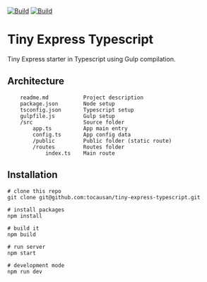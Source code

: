 [![Build](https://img.shields.io/badge/build-passing-green.svg?style=flat)](http://tocausan.github.io)
[![Build](https://img.shields.io/badge/Status-On_air-green.svg?style=flat)](http://tocausan.github.io)
# Tiny Express Typescript

Tiny Express starter in Typescript using Gulp compilation.

## Architecture
```text
    readme.md           Project description
    package.json        Node setup
    tsconfig.json       Typescript setup
    gulpfile.js         Gulp setup
    /src                Source folder
        app.ts          App main entry
        config.ts       App config data
        /public         Public folder (static route)
        /routes         Routes folder
            index.ts    Main route
```

## Installation
```text
# clone this repo
git clone git@github.com:tocausan/tiny-express-typescript.git

# install packages
npm install

# build it
npm build

# run server
npm start

# development mode
npm run dev
```

